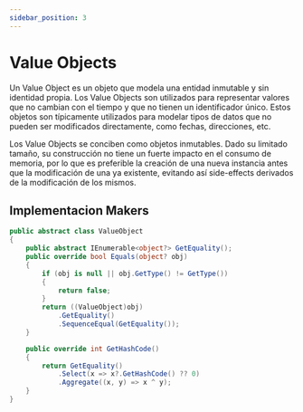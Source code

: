 ```yaml
---
sidebar_position: 3
---
```


# Value Objects

Un Value Object es un objeto que modela una entidad inmutable y sin identidad propia. Los Value Objects son utilizados para representar valores que no cambian con el tiempo y que no tienen un identificador único. Estos objetos son típicamente utilizados para modelar tipos de datos que no pueden ser modificados directamente, como fechas, direcciones, etc.

Los Value Objects se conciben como objetos inmutables. Dado su limitado tamaño, su construcción no tiene un fuerte impacto en el consumo de memoria, por lo que es preferible la creación de una nueva instancia antes que la modificación de una ya existente, evitando así side-effects derivados de la modificación de los mismos.

## Implementacion Makers

```cs title="ValueObject.cs"
public abstract class ValueObject
{
    public abstract IEnumerable<object?> GetEquality();
    public override bool Equals(object? obj)
    {
        if (obj is null || obj.GetType() != GetType())
        {
            return false;
        }
        return ((ValueObject)obj)
            .GetEquality()
            .SequenceEqual(GetEquality());
    }

    public override int GetHashCode()
    {
        return GetEquality()
            .Select(x => x?.GetHashCode() ?? 0)
            .Aggregate((x, y) => x ^ y);
    }
}
```
